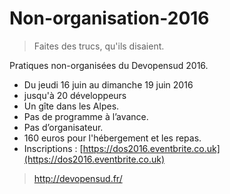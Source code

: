 # Non-organisation-2016

> Faites des trucs, qu'ils disaient.

Pratiques non-organisées du Devopensud 2016.

* Du jeudi 16 juin au dimanche 19 juin 2016
* jusqu'à 20 développeurs
* Un gîte dans les Alpes.
* Pas de programme à l’avance.
* Pas d’organisateur.
* 160 euros pour l'hébergement et les repas.
* Inscriptions : [https://dos2016.eventbrite.co.uk](https://dos2016.eventbrite.co.uk)

> http://devopensud.fr/
